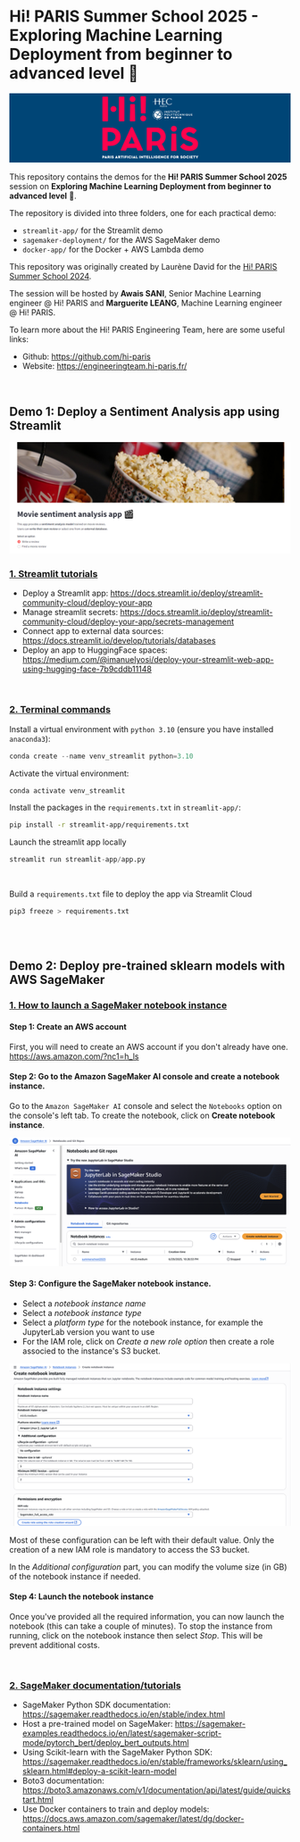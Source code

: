 # Hi! PARIS Summer School 2025 - Exploring Machine Learning Deployment from beginner to advanced level 🚀

![Alt text](images/hi-paris.png)

This repository contains the demos for the **Hi! PARIS Summer School 2025** session on **Exploring Machine Learning Deployment from beginner to advanced level** 🚀.

The repository is divided into three folders, one for each practical demo:
- `streamlit-app/` for the Streamlit demo
- `sagemaker-deployment/` for the AWS SageMaker demo
- `docker-app/` for the Docker + AWS Lambda demo 

This repository was originally created by Laurène David for the [Hi! PARIS Summer School 2024](https://github.com/laudavid/ss2024_deploy_app). 
<br>

The session will be hosted by  **Awais SANI**, Senior Machine Learning engineer @ Hi! PARIS and **Marguerite LEANG**, Machine Learning engineer @ Hi! PARIS.

To learn more about the Hi! PARIS Engineering Team, here are some useful links:
- Github: https://github.com/hi-paris
- Website: https://engineeringteam.hi-paris.fr/

<br> 

## Demo 1: Deploy a Sentiment Analysis app using Streamlit 

![Alt text](images/app_demo.PNG)



### <u>1. Streamlit tutorials</u>
- Deploy a Streamlit app: https://docs.streamlit.io/deploy/streamlit-community-cloud/deploy-your-app
- Manage streamlit secrets: https://docs.streamlit.io/deploy/streamlit-community-cloud/deploy-your-app/secrets-management
- Connect app to external data sources: https://docs.streamlit.io/develop/tutorials/databases
- Deploy an app to HuggingFace spaces: https://medium.com/@imanuelyosi/deploy-your-streamlit-web-app-using-hugging-face-7b9cddb11148
<br>

### <u>2. Terminal commands</u>
Install a virtual environment with `python 3.10` (ensure you have installed `anaconda3`):
```python
conda create --name venv_streamlit python=3.10
```

Activate the virtual environment:
```python
conda activate venv_streamlit
```

Install the packages in the `requirements.txt` in `streamlit-app/`:
```bash
pip install -r streamlit-app/requirements.txt
````

Launch the streamlit app locally <br>
```python 
streamlit run streamlit-app/app.py
```
<br>

Build a `requirements.txt` file to deploy the app via Streamlit Cloud
```python
pip3 freeze > requirements.txt
```
<br>
<br>

## Demo 2: Deploy pre-trained sklearn models with AWS SageMaker 


### <u>1. How to launch a SageMaker notebook instance</u> 

#### Step 1: Create an AWS account
First, you will need to create an AWS account if you don't already have one. <br>
https://aws.amazon.com/?nc1=h_ls

#### Step 2: Go to the Amazon SageMaker AI console and create a notebook instance.

Go to the `Amazon SageMaker AI` console and select the `Notebooks` option on the console's left tab.
To create the notebook, click on **Create notebook instance**.

![...](images/AWS_SageMakerAI_notebook_console.png)


#### Step 3: Configure the SageMaker notebook instance.

- Select a *notebook instance name*
- Select a *notebook instance type* 
- Select a *platform type* for the notebook instance, for example the JupyterLab version you want to use
- For the IAM role, click on *Create a new role option* then create a role associed to the instance's S3 bucket. 

![](images/AWS_SageMakerAI_create_notebook.png)

Most of these configuration can be left with their default value. Only the creation of a new IAM role is mandatory to access the S3 bucket.

In the *Additional configuration* part, you can modify the volume size (in GB) of the notebook instance if needed.

#### Step 4: Launch the notebook instance 
Once you've provided all the required information, you can now launch the notebook (this can take a couple of minutes). To stop the instance from running, click on the notebook instance then select *Stop*. This will be prevent additional costs.

<br>

### <u>2. SageMaker documentation/tutorials</u>
- SageMaker Python SDK documentation: https://sagemaker.readthedocs.io/en/stable/index.html​
- Host a pre-trained model on SageMaker: https://sagemaker-examples.readthedocs.io/en/latest/sagemaker-script-mode/pytorch_bert/deploy_bert_outputs.html
- Using Scikit-learn with the SageMaker Python SDK: https://sagemaker.readthedocs.io/en/stable/frameworks/sklearn/using_sklearn.html#deploy-a-scikit-learn-model
- Boto3 documentation: https://boto3.amazonaws.com/v1/documentation/api/latest/guide/quickstart.html
- Use Docker containers to train and deploy models: https://docs.aws.amazon.com/sagemaker/latest/dg/docker-containers.html

